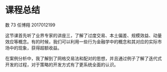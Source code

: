 # 									课程总结

数 73  任博翔    2017012199



这节课首先听了业界专家的讲座三，了解了过度交易、本土偏差、规模效益、动量效应等概念。有的时候，我们可以利用一些行为金融学中的概念和其对应的实际市场中的现象，获得超额收益。

在案例分析中，我了解到了网格交易法和配对的思想，并且通过例子了解了迭代式开发的过程，对于策略的开发方式有了更系统全面的认识。


